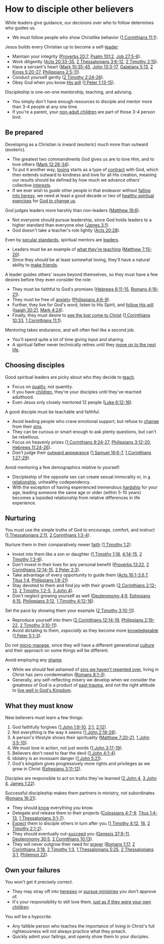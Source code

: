 
# How to disciple other believers

While leaders give guidance, our decisions over who to follow determines who guides us.

- We must follow people who show Christlike behavior ([1 Corinthians 11:1](https://biblehub.com/1_corinthians/11-1.htm)).

Jesus builds every Christian up to become a self-[leader](mgmt-church.md):

- Maintain your integrity ([Proverbs 20:7](https://biblehub.com/proverbs/20-7.htm), [Psalm 101:2](https://biblehub.com/psalms/101-2.htm), [Job 27:5-6](https://biblehub.com/bsb/job/27.htm)).
- Work diligently ([Acts 20:33-35](https://biblehub.com/bsb/acts/20.htm), [2 Thessalonians 3:6-12](https://biblehub.com/bsb/2_thessalonians/3.htm), [2 Timothy 2:15](https://biblehub.com/2_timothy/2-15.htm)).
- Have a servant's heart ([Mark 10:35-45](https://biblehub.com/bsb/mark/10.htm), [John 13:3-17](https://biblehub.com/bsb/john/13.htm), [Galatians 5:13](https://biblehub.com/galatians/5-13.htm), [2 Kings 5:20-27](https://biblehub.com/bsb/2_kings/5.htm), [Philippians 2:5-11](https://biblehub.com/bsb/philippians/2.htm)).
- Conduct yourself gently ([2 Timothy 2:24-26](https://biblehub.com/bsb/2_timothy/2.htm)).
- Obey God when you know [His will](god-will.md) ([1 Peter 1:13-15](https://biblehub.com/bsb/1_peter/1.htm)).

Discipleship is one-on-one mentorship, teaching, and advising.

- You simply don't have enough resources to disciple and mentor more than 3-4 people at any one time.
- If you're a parent, your [non-adult children](parenting-children.md) are part of those 3-4 person limit.

## Be prepared

Developing as a Christian is inward (esoteric) *much* more than outward (exoteric).

- The greatest two commandments God gives us are to love Him, and to love others ([Mark 12:28-34](https://biblehub.com/bsb/mark/12.htm)).
- To put it another way, [loving](people-love.md) starts as a type of [contract](people-contracts.md) with God, which then extends outward to kindness and love for all His creation, meaning our results should be defined by how much we advance others' collective [interests](purpose.md).
- If we ever wish to *guide* other people in that endeavor without [falling into heresy](conflicts-christian-4_false.md), we need at least a good decade or two of [healthy spiritual exercises](spiritual-exercises.md) for [God to change us](identity.md).

God judges leaders more harshly than non-leaders ([Matthew 18:6](https://biblehub.com/matthew/18-6.htm)).

- Not everyone should pursue leadership, since God holds leaders to a higher standard than everyone else ([James 3:1](https://biblehub.com/james/3-1.htm)).
- God doesn't take a teacher's role lightly ([Acts 20:28](https://biblehub.com/acts/20-28.htm)).

Even by [secular standards](mgmt-1_why.md), spiritual mentors are [leaders](mgmt-1_why.md).

- Leaders must be an example of [what they're teaching](understanding.md) ([Matthew 7:15-20](https://biblehub.com/bsb/matthew/7.htm)).
- Since they *should* be at least somewhat loving, they'll have a natural ability to [make friends](people-4_friends.md).

A leader guides others' issues beyond themselves, so they must have a few desires before they even consider the role:

- They must be faithful to God's promises ([Hebrews 6:11-15](https://biblehub.com/bsb/hebrews/6.htm), [Romans 4:16-21](https://biblehub.com/bsb/romans/4.htm)).
- They must be free of [anxiety](mind-feelings-happiness-stress.md) ([Philippians 4:6-9](https://biblehub.com/bsb/philippians/4.htm)).
- Further, they live for God's word, listen to His Spirit, and [follow His will](god-will.md) ([Isaiah 30:21](https://biblehub.com/isaiah/30-21.htm), [Mark 4:24](https://biblehub.com/mark/4-24.htm)).
- Finally, they must desire to [see the lost come to Christ](evangelism.md) ([1 Corinthians 10:33](https://biblehub.com/1_corinthians/10-33.htm), [1 Corinthians 11:1](https://biblehub.com/1_corinthians/11-1.htm)).

Mentoring takes endurance, and will often feel like a second job.

- You'll spend quite a lot of time giving input and sharing.
- A spiritual father never technically retires until they [move on to the next life](legacy.md).

## Choosing disciples

Good spiritual leaders are picky about who they decide to [teach](education.md).

- Focus on [quality](values-quality.md), not quantity.
- If you have [children](people-family.md), they're your disciples until they've reached adulthood.
- Even Jesus only closely mentored 12 people ([Luke 6:12-16](https://biblehub.com/bsb/luke/6.htm)).

A good disciple must be teachable and faithful.

- Avoid leading people who crave emotional support, but refuse to [change](people-changes.md) from their [sins](morality-sins.md).
- They can be curious or smart enough to ask plenty questions, but can't be rebellious.
- Focus on heavenly prizes ([1 Corinthians 9:24-27](https://biblehub.com/bsb/1_corinthians/9.htm), [Philippians 3:12-20](https://biblehub.com/bsb/philippians/3.htm), [Hebrews 11:24-26](https://biblehub.com/bsb/hebrews/11.htm)).
- Don't judge their [outward appearance](image.md) ([1 Samuel 16:6-7](https://biblehub.com/bsb/1_samuel/16.htm), [1 Corinthians 1:27-29](https://biblehub.com/bsb/1_corinthians/1.htm)).

Avoid mentoring a few demographics relative to yourself:

- Discipleship of the opposite sex can create sexual immorality or, in [a relationship](relationships-marriage.md), unhealthy codependency.
- With the exception of having experienced tremendous [hardship](hardship.md) for your age, leading someone the same age or older (within 5-10 years) becomes a lopsided relationship from relative differences in life experience.

## Nurturing

You must use the simple truths of God to encourage, comfort, and instruct ([1 Thessalonians 2:11](https://biblehub.com/2_thessalonians/2-11.htm), [2 Corinthians 1:3-4](https://biblehub.com/bsb/2_corinthians/1.htm)).

Nurture them in their comparatively newer [faith](understanding-certainty.md) ([1 Timothy 1:2](https://biblehub.com/1_timothy/1-2.htm)).

- Invest into them like a son or daughter ([1 Timothy 1:18](https://biblehub.com/1_timothy/1-18.htm), [4:14-15](https://biblehub.com/bsb/1_timothy/4.htm), [2 Timothy 1:3-6](https://biblehub.com/bsb/2_timothy/1.htm)).
- Don't invest in their lives for any personal benefit ([Proverbs 13:22](https://biblehub.com/proverbs/13-22.htm), [2 Corinthians 12:14-15](https://biblehub.com/bsb/2_corinthians/12.htm), [2 Peter 2:3](https://biblehub.com/2_peter/2-3.htm)).
- Take advantage of every opportunity to guide them ([Acts 16:1-3,6,7](https://biblehub.com/bsb/acts/16.htm), [Titus 1:4](https://biblehub.com/titus/1-4.htm), [Philippians 1:8-21](https://biblehub.com/bsb/philippians/1.htm)).
- Stay devoted to them and find joy with their growth ([2 Corinthians 2:12-13](https://biblehub.com/bsb/2_corinthians/2.htm), [2 Timothy 1:2-5](https://biblehub.com/bsb/2_timothy/1.htm), [3 John 4](https://biblehub.com/3_john/1-4.htm)).
- Don't neglect growing yourself as well ([Deuteronomy 4:9](https://biblehub.com/deuteronomy/4-9.htm), [Ephesians 4:15](https://biblehub.com/ephesians/4-15.htm), [Philippians 3:12](https://biblehub.com/philippians/3-12.htm), [1 Timothy 4:12-16](https://biblehub.com/bsb/1_timothy/4.htm)).

Set the pace by showing them your example ([2 Timothy 3:10-11](https://biblehub.com/bsb/2_timothy/3.htm)).

- Reproduce yourself into them ([2 Corinthians 12:14-19](https://biblehub.com/bsb/2_corinthians/12.htm), [Philippians 2:19-22](https://biblehub.com/bsb/philippians/2.htm), [2 Timothy 3:10-11](https://biblehub.com/bsb/2_timothy/3.htm)).
- Avoid dictating to them, *especially* as they become more [knowledgeable](understanding.md) ([1 Peter 5:1-3](https://biblehub.com/bsb/1_peter/5.htm)).

Do *not* [micro-manage](mgmt-1_why.md), since they will have a different generational [culture](people-culture.md) and their approach on some things *will* be different.

Avoid employing any [shame](mind-feelings-shame.md).

- While we *should* feel ashamed of [sins we haven't repented over](morality-sins.md), living in Christ has zero condemnation ([Romans 8:1-3](https://biblehub.com/bsb/romans/8.htm)).
- Generally, any self-reflecting misery we develop when we consider the greatness of God is a product of [past trauma](hardship-ptsd.md), and not the right attitude to [live well in God's Kingdom](https://theologos.site/millennium/).

## What they must know

New believers must learn a few things:

1. God faithfully forgives ([1 John 1:9-10](https://biblehub.com/bsb/1_john/1.htm), [2:1](https://biblehub.com/1_john/2-1.htm), [2:12](https://biblehub.com/1_john/2-12.htm)).
2. Not everything is the way it seems ([1 John 2:18-28](https://biblehub.com/bsb/1_john/2.htm)).
3. A person's lifestyle shows their spirituality ([Matthew 7:20-21](https://biblehub.com/bsb/matthew/7.htm), [1 John 3:5-10](https://biblehub.com/bsb/1_john/3.htm)).
4. We must love in action, not just words ([1 John 3:17-19](https://biblehub.com/bsb/1_john/3.htm)).
5. Believers don't need to fear the devil ([1 John 4:1-4](https://biblehub.com/bsb/1_john/4.htm)).
6. Idolatry is an incessant danger ([1 John 5:21](https://biblehub.com/1_john/5-21.htm)).
7. God's kingdom gives progressively more rights and privileges as we grow in Christ ([Ephesians 3:11-12](https://biblehub.com/bsb/ephesians/3.htm)).

Disciples are responsible to act on truths they've learned ([2 John 4](https://biblehub.com/2_john/1-4.htm), [3 John 4](https://biblehub.com/3_john/1-4.htm), [James 1:22](https://biblehub.com/james/1-22.htm)).

Successful discipleship makes them partners in ministry, not subordinates ([Romans 16:21](https://biblehub.com/romans/16-21.htm)).

- They should [know](understanding.md) everything you know.
- Delegate and release them to their projects ([Colossians 4:7-9](https://biblehub.com/bsb/colossians/4.htm), [Titus 1:4-13](https://biblehub.com/bsb/titus/1.htm), [1 Thessalonians 3:1-7](https://biblehub.com/bsb/1_thessalonians/3.htm)).
- [Expect](imagination.md) them to disciple others in turn after you ([1 Timothy 4:12](https://biblehub.com/1_timothy/4-12.htm), [16](https://biblehub.com/1_timothy/4-16.htm), [2 Timothy 2:1-2](https://biblehub.com/bsb/2_timothy/2.htm)).
- They should eventually out-[succeed](success-1_why.md) you ([Genesis 37:9-11](https://biblehub.com/bsb/genesis/37.htm), [Deuteronomy 30:5](https://biblehub.com/deuteronomy/30-5.htm), [2 Corinthians 10:13](https://biblehub.com/2_corinthians/10-13.htm)).
- They will never outgrow their need for [prayer](spiritual-exercises-prayer.md) ([Romans 1:17](https://biblehub.com/romans/1-17.htm), [2 Corinthians 3:18](https://biblehub.com/2_corinthians/3-18.htm), [2 Timothy 1:3](https://biblehub.com/2_timothy/1-3.htm), [1 Thessalonians 5:25](https://biblehub.com/1_thessalonians/5-25.htm), [2 Thessalonians 3:1](https://biblehub.com/2_thessalonians/3-1.htm), [Philemon 22](https://biblehub.com/philemon/1-22.htm)).

## Own your failures

You won't get it precisely correct.

- They may stray off into [heresies](conflicts-christian-4_false.md) or [pursue ministries](mgmt-church.md) you don't approve of.
- It's your responsibility to still love them, [just as if they were your own children](parenting-3_teenagers.md).

You *will* be a hypocrite.

- Any fallible person who teaches the importance of living in Christ's full righteousness will *not* always practice what they preach.
- Quickly admit your failings, and openly show them to your disciples.
